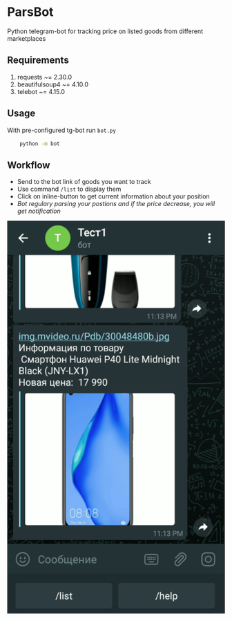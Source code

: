 # ParsBot

Python telegram-bot for tracking price on listed goods from different marketplaces

## Requirements
1. requests ~= 2.30.0
1. beautifulsoup4 ~= 4.10.0
1. telebot ~= 4.15.0

## Usage

With pre-configured tg-bot run ```bot.py```

```bash
    python -m bot
```

## Workflow

* Send to the bot link of goods you want to track
* Use command ```/list``` to display them
* Click on inline-button to get current information about your position
* *Bot regulary parsing your postions and if the price decrease, you will get notification* 

![Example](data/example.png)